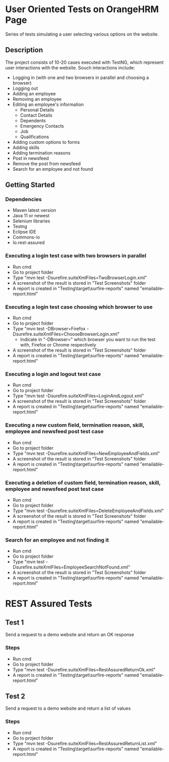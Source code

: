 # User Oriented Tests on OrangeHRM Page

Series of tests simulating a user selecting various options on the website.

## Description

The project consists of 10-20 cases executed with TestNG, which represent user interactions with the website. Souch interactions include:

* Logging in (with one and two browsers in parallel and choosing a browser)
* Logging out
* Adding an employee
* Removing an employee
* Editing an employee's information
    * Personal Details
    * Contact Details
    * Dependents
    * Emergency Contacts
    * Job
    * Qualifications
* Adding custom options to forms
* Adding skills
* Adding termination reasons
* Post in newsfeed
* Remove the post from newsfeed
* Search for an employee and not found

## Getting Started

### Dependencies

* Maven latest version
* Java 11 or newest
* Selenium libraries
* Testng
* Eclipse IDE
* Commons-io
* Io.rest-assured

### Executing a login test case with two browsers in parallel

* Run cmd
* Go to project folder
* Type "mvn test -Dsurefire.suiteXmlFiles=TwoBrowserLogin.xml"
* A screenshot of the result is stored in "Test Screenshots" folder
* A report is created in "Testing\target\surfire-reports" named "emailable-report.html"

### Executing a login test case choosing which browser to use

* Run cmd
* Go to project folder
* Type "mvn test -DBrowser=Firefox -Dsurefire.suiteXmlFiles=ChooseBrowserLogin.xml"
    * Indicate in "-DBrowser=" which browser you want to run the test with, Firefox or Chrome respectively
* A screenshot of the result is stored in "Test Screenshots" folder
* A report is created in "Testing\target\surfire-reports" named "emailable-report.html"

### Executing a login and logout test case

* Run cmd
* Go to project folder
* Type "mvn test -Dsurefire.suiteXmlFiles=LoginAndLogout.xml"
* A screenshot of the result is stored in "Test Screenshots" folder
* A report is created in "Testing\target\surfire-reports" named "emailable-report.html"

### Executing a new custom field, termination reason, skill, employee and newsfeed post test case

* Run cmd
* Go to project folder
* Type "mvn test -Dsurefire.suiteXmlFiles=NewEmployeeAndFields.xml"
* A screenshot of the result is stored in "Test Screenshots" folder
* A report is created in "Testing\target\surfire-reports" named "emailable-report.html"

### Executing a deletion of custom field, termination reason, skill, employee and newsfeed post test case

* Run cmd
* Go to project folder
* Type "mvn test -Dsurefire.suiteXmlFiles=DeleteEmployeeAndFields.xml"
* A screenshot of the result is stored in "Test Screenshots" folder
* A report is created in "Testing\target\surfire-reports" named "emailable-report.html"

### Search for an employee and not finding it

* Run cmd
* Go to project folder
* Type "mvn test -Dsurefire.suiteXmlFiles=EmployeeSearchNotFound.xml"
* A screenshot of the result is stored in "Test Screenshots" folder
* A report is created in "Testing\target\surfire-reports" named "emailable-report.html"


# REST Assured Tests

## Test 1

Send a request to a demo website and return an OK response

### Steps

* Run cmd
* Go to project folder
* Type "mvn test -Dsurefire.suiteXmlFiles=RestAssuredReturnOk.xml"
* A report is created in "Testing\target\surfire-reports" named "emailable-report.html"

## Test 2

Send a request to a demo website and return a list of values

### Steps

* Run cmd
* Go to project folder
* Type "mvn test -Dsurefire.suiteXmlFiles=RestAssuredReturnList.xml"
* A report is created in "Testing\target\surfire-reports" named "emailable-report.html"

